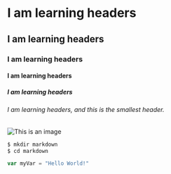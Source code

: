 # I am learning headers

## I am learning headers

### I am learning headers

#### I am learning headers

##### I am learning headers

###### I am learning headers, and this is the smallest header.



![This is an image](https://www.google.com/url?sa=i&url=https%3A%2F%2Fpicjumbo.com%2F&psig=AOvVaw3MtpfxKWguqTrozIGfgdhr&ust=1730291490571000&source=images&cd=vfe&opi=89978449&ved=0CBQQjRxqFwoTCNistKHMs4kDFQAAAAAdAAAAABAE)




```bash
$ mkdir markdown
$ cd markdown
```


```javascript
var myVar = "Hello World!"
```
